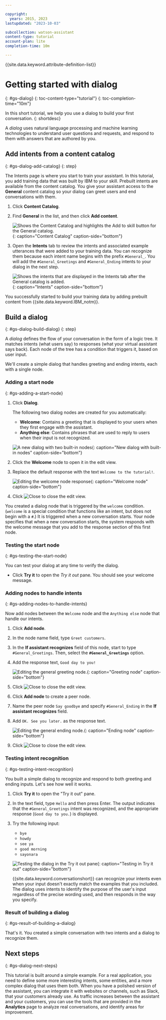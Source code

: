 ```yaml
---

copyright:
  years: 2015, 2023
lastupdated: "2023-10-03"

subcollection: watson-assistant
content-type: tutorial
account-plan: lite
completion-time: 10m

---
```


{{site.data.keyword.attribute-definition-list}}
 
# Getting started with dialog
{: #gs-dialog}
{: toc-content-type="tutorial"}
{: toc-completion-time="10m"}

In this short tutorial, we help you use a dialog to build your first conversation.
{: shortdesc}

A *dialog* uses natural language processing and machine learning technologies to understand user questions and requests, and respond to them with answers that are authored by you.

## Add intents from a content catalog
{: #gs-dialog-add-catalog}
{: step}

The Intents page is where you start to train your assistant. In this tutorial, you add training data that was built by IBM to your skill. Prebuilt intents are available from the content catalog. You give your assistant access to the **General** content catalog so your dialog can greet users and end conversations with them.

1. Click **Content Catalog**.

1. Find **General** in the list, and then click **Add content**.

    ![Shows the Content Catalog and highlights the Add to skill button for the General catalog.](images/gs-add-content-catalog.png){: caption="Content Catalog" caption-side="bottom"}

1. Open the **Intents** tab to review the intents and associated example utterances that were added to your training data. You can recognize them because each intent name begins with the prefix `#General_`. You will add the `#General_Greetings` and `#General_Ending` intents to your dialog in the next step.

    ![Shows the intents that are displayed in the Intents tab after the General catalog is added.](images/gs-general-content-added.png){: caption="Intents" caption-side="bottom"}

You successfully started to build your training data by adding prebuilt content from {{site.data.keyword.IBM_notm}}.

## Build a dialog
{: #gs-dialog-build-dialog}
{: step}

A *dialog* defines the flow of your conversation in the form of a logic tree. It matches intents (what users say) to responses (what your virtual assistant says back). Each node of the tree has a condition that triggers it, based on user input.

We'll create a simple dialog that handles greeting and ending intents, each with a single node.

### Adding a start node
{: #gs-adding-a-start-node}

1. Click **Dialog**.

    The following two dialog nodes are created for you automatically:

    - **Welcome**: Contains a greeting that is displayed to your users when they first engage with the assistant.
    - **Anything else**: Contains phrases that are used to reply to users when their input is not recognized.

    ![A new dialog with two built-in nodes](images/gs-new-dialog.png){: caption="New dialog with built-in nodes" caption-side="bottom"}

1. Click the **Welcome** node to open it in the edit view.

1. Replace the default response with the text `Welcome to the tutorial!`.

    ![Editing the welcome node response](images/gs-edit-welcome-node.png){: caption="Welcome node" caption-side="bottom"}

1. Click ![Close](images/close-x.svg) to close the edit view.

You created a dialog node that is triggered by the `welcome` condition. (`welcome` is a special condition that functions like an intent, but does not begin with a `#`.) It is triggered when a new conversation starts. Your node specifies that when a new conversation starts, the system responds with the welcome message that you add to the response section of this first node.

### Testing the start node
{: #gs-testing-the-start-node}

You can test your dialog at any time to verify the dialog.

- Click **Try it** to open the *Try it out* pane. You should see your welcome message.

### Adding nodes to handle intents
{: #gs-adding-nodes-to-handle-intents}

Now add nodes between the `Welcome` node and the `Anything else` node that handle our intents.

1. Click **Add node**.

1. In the node name field, type `Greet customers`.

1. In the **If assistant recognizes** field of this node, start to type `#General_Greetings`. Then, select the **`#General_Greetings`** option.

1. Add the response text, `Good day to you!`

    ![Editing the general greeting node.](images/gs-add-greeting-node.png){: caption="Greeting node" caption-side="bottom"}

1. Click ![Close](images/close-x.svg) to close the edit view.

1. Click **Add node** to create a peer node. 

1. Name the peer node `Say goodbye` and specify `#General_Ending` in the **If assistant recognizes** field. 

1. Add `OK. See you later.` as the response text.

    ![Editing the general ending node.](images/gs-add-ending-node.png){: caption="Ending node" caption-side="bottom"}

1. Click ![Close](images/close-x.svg) to close the edit view.

### Testing intent recognition
{: #gs-testing-intent-recognition}

You built a simple dialog to recognize and respond to both greeting and ending inputs. Let's see how well it works.

1. Click **Try it** to open the "Try it out" pane.

1. In the text field, type `Hello` and then press Enter. The output indicates that the `#General_Greetings` intent was recognized, and the appropriate response (`Good day to you.`) is displayed.

1. Try the following input:
    - `bye`
    - `howdy`
    - `see ya`
    - `good morning`
    - `sayonara`

    ![Testing the dialog in the Try it out pane](images/gs-try-it.png){: caption="Testing in Try it out" caption-side="bottom"}

    {{site.data.keyword.conversationshort}} can recognize your intents even when your input doesn't exactly match the examples that you included. The dialog uses intents to identify the purpose of the user's input regardless of the precise wording used, and then responds in the way you specify.

### Result of building a dialog
{: #gs-result-of-building-a-dialog}

That's it. You created a simple conversation with two intents and a dialog to recognize them.

## Next steps
{: #gs-dialog-next-steps}

This tutorial is built around a simple example. For a real application, you need to define some more interesting intents, some entities, and a more complex dialog that uses them both. When you have a polished version of the assistant, you can integrate it with websites or channels, such as Slack, that your customers already use. As traffic increases between the assistant and your customers, you can use the tools that are provided in the **Analytics** page to analyze real conversations, and identify areas for improvement.

